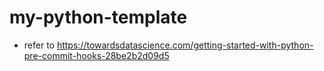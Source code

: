 # my-python-template

* refer to https://towardsdatascience.com/getting-started-with-python-pre-commit-hooks-28be2b2d09d5 

